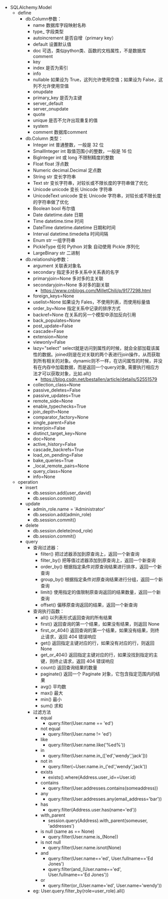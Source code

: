 - SQLAlchemy.Model
    - define
        - db.Column参数：
            - name 数据库字段映射名称
            - type_ 字段类型
            - autoincrement 是否自增（primary key）
            - default 设置默认值
            - doc 可选，类似python类、函数的文档属性，不是数据库comment
            - key
            - index 是否为索引
            - info
            - nullable 如果设为 True，这列允许使用空值；如果设为 False，这列不允许使用空值
            - onupdate 
            - primary_key 是否为主键
            - server_default
            - server_onupdate
            - quote
            - unique 是否不允许出现重复的值
            - system
            - comment 数据库comment
        - db.Column 类型：
            - Integer int 普通整数，一般是 32 位
            - SmallInteger int 取值范围小的整数，一般是 16 位
            - BigInteger int 或 long 不限制精度的整数
            - Float float 浮点数
            - Numeric decimal.Decimal 定点数
            - String str 变长字符串
            - Text str 变长字符串，对较长或不限长度的字符串做了优化
            - Unicode unicode 变长 Unicode 字符串
            - UnicodeText unicode 变长 Unicode 字符串，对较长或不限长度的字符串做了优化
            - Boolean bool 布尔值
            - Date datetime.date 日期
            - Time datetime.time 时间
            - DateTime datetime.datetime 日期和时间
            - Interval datetime.timedelta 时间间隔
            - Enum str 一组字符串
            - PickleType 任何 Python 对象 自动使用 Pickle 序列化
            - LargeBinary str 二进制
        - db.relationship参数：
            - argument 关联表对象名
            - secondary 指定多对多关系中关系表的名字
            - primaryjoin=None 多对多的主关联
            - secondaryjoin=None 多对多的副关联
                - https://www.cnblogs.com/MilletChili/p/9177298.html
            - foreign_keys=None
            - uselist=None 如果设为 Fales，不使用列表，而使用标量值
            - order_by=None 指定关系中记录的排序方式
            - backref=None 在关系的另一个模型中添加反向引用
            - back_populates=None
            - post_update=False
            - cascade=Fase
            - extension=None
            - viewonly=False
            - lazy="select" select就是访问到属性的时候，就会全部加载该属性的数据。joined则是在对关联的两个表进行join操作，从而获取到所有相关的对象。dynamic则不一样，在访问属性的时候，并没有在内存中加载数据，而是返回一个query对象, 需要执行相应方法才可以获取对象，比如.all()
                - https://blog.csdn.net/bestallen/article/details/52551579
            - collection_class=None
            - passive_deletes=False
            - passive_updates=True 
            - remote_side=None
            - enable_typechecks=True
            - join_depth=None
            - comparator_factory=None
            - single_parent=False
            - innerjoin=False
            - distinct_target_key=None
            - doc=None
            - active_history=False
            - cascade_backrefs=True
            - load_on_pending=False
            - bake_queries=True
            - _local_remote_pairs=None
            - query_class=None
            - info=None
    - operation
        - insert
            - db.session.add(user_david)
            - db.session.commit()
        - update
            - admin_role.name = 'Administrator'
            - db.session.add(admin_role)
            - db.session.commit()
        - delete
            - db.session.delete(mod_role)
            - db.session.commit()
        - query
            - 查询过滤器：
                - filter() 把过滤器添加到原查询上，返回一个新查询
                - filter_by() 把等值过滤器添加到原查询上，返回一个新查询
                - order_by() 根据指定条件对原查询结果进行排序，返回一个新查询
                - group_by() 根据指定条件对原查询结果进行分组，返回一个新查询
                - limit() 使用指定的值限制原查询返回的结果数量，返回一个新查询
                - offset() 偏移原查询返回的结果，返回一个新查询
            - 查询执行函数：
                - all() 以列表形式返回查询的所有结果
                - first() 返回查询的第一个结果，如果没有结果，则返回 None
                - first_or_404() 返回查询的第一个结果，如果没有结果，则终止请求，返回 404 错误响应
                - get() 返回指定主键对应的行，如果没有对应的行，则返回 None
                - get_or_404() 返回指定主键对应的行，如果没找到指定的主键，则终止请求，返回 404 错误响应
                - count() 返回查询结果的数量
                - paginate() 返回一个 Paginate 对象，它包含指定范围内的结果
                - avg()  平均数
                - max()  最大
                - min()  最小
                - sum()  求和
            - 过滤方法
                - equal
                    - query.filter(User.name == 'ed')
                - not equal
                    - query.filter(User.name != 'ed')
                - like
                    - query.filter(User.name.like('%ed%'))
                - in
                    - query.filter(User.name.in_(\['ed','wendy','jack'\]))
                - not in
                    - query.filter(~User.name.in_('ed','wendy','jack'))
                - exists
                    - exists().where(Address.user_id==User.id)
                - contains
                    - query.filter(User.addresses.contains(someaddress))
                - any
                    - query.filter(User.addresses.any(email_address='bar'))
                - has
                    - query.filter(Address.user.has(name='ed'))
                - with_parent
                    - session.query(Address).with_parent(someuser, 'addresses')
                - is null (same as == None)
                    - query.filter(User.name.is_(None))
                - is not null
                    - query.filter(User.name.isnot(None)
                - and
                    - query.filter(User.name=='ed', User.fullname=='Ed Jones')
                    - query.filter(and_(User.name=='ed', User.fullname=='Ed Jones'))
                - or
                    - query.filter(or_(User.name='ed', User.name='wendy'))
            - eg: User.query.filter_by(role=user_role).all()